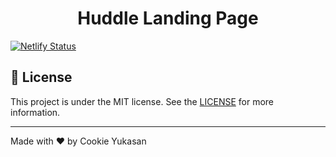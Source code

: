 <h1 align="center">
    Huddle Landing Page
</h1>

[![Netlify Status](https://api.netlify.com/api/v1/badges/fa66cb54-70e7-4ba9-b6e1-46870f8dc989/deploy-status)](https://gifted-liskov-e3ecfa.netlify.app/)

## :memo: License

This project is under the MIT license. See the [LICENSE](https://github.com/CookieYukasan/huddle-landing-page-with-single-introductory-section/tree/master/LICENSE) for more information.

---

Made with ♥ by Cookie Yukasan

